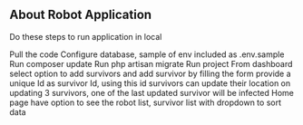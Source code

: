 ## About Robot Application

Do these steps to run application in local

Pull the code
Configure database, sample of env included as .env.sample
Run composer update
Run php artisan migrate
Run project
From dashboard select option to add survivors and add survivor by filling the form
provide a unique Id as survivor Id, using this id survivors can update their location
on updating 3 survivors, one of the last updated survivor will be infected
Home page have option to see the robot list, survivor list with dropdown to sort data
